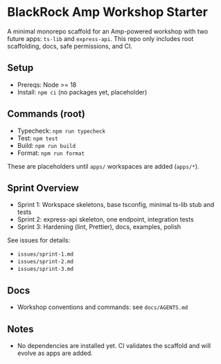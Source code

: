 # BlackRock Amp Workshop Starter

A minimal monorepo scaffold for an Amp-powered workshop with two future apps: `ts-lib` and `express-api`. This repo only includes root scaffolding, docs, safe permissions, and CI.

## Setup

- Prereqs: Node >= 18
- Install: `npm ci` (no packages yet, placeholder)

## Commands (root)

- Typecheck: `npm run typecheck`
- Test: `npm test`
- Build: `npm run build`
- Format: `npm run format`

These are placeholders until `apps/` workspaces are added (`apps/*`).

## Sprint Overview

- Sprint 1: Workspace skeletons, base tsconfig, minimal ts-lib stub and tests
- Sprint 2: express-api skeleton, one endpoint, integration tests
- Sprint 3: Hardening (lint, Prettier), docs, examples, polish

See issues for details:
- `issues/sprint-1.md`
- `issues/sprint-2.md`
- `issues/sprint-3.md`

## Docs

- Workshop conventions and commands: see `docs/AGENTS.md`

## Notes

- No dependencies are installed yet. CI validates the scaffold and will evolve as apps are added.
